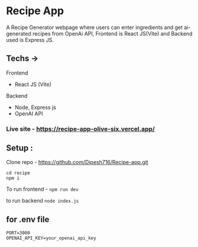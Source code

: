 # Recipe App

A Recipe Generator webpage where users can enter ingredients and get ai-generated recipes from OpenAi API, Frontend is React JS(Vite) and Backend used is Express JS.

## Techs ->
  Frontend
  - React JS (Vite)

  Backend
  - Node, Express js
  - OpenAI API

### Live site - https://recipe-app-olive-six.vercel.app/

## Setup :

Clone repo - 
https://github.com/Dipesh716/Recipe-app.git
```
cd recipe
npm i
```

To run frontend - 
```npm run dev```

to run backend 
```node index.js```


## for .env file
```
PORT=3000
OPENAI_API_KEY=your_openai_api_key
```

